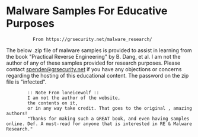 # Malware Samples For Educative Purposes 

              From https://grsecurity.net/malware_research/

The below .zip file of malware samples
is provided to assist in learning from the book "Practical Reverse Engineering" by B. Dang, et al.
I am not the author of any of these samples provided for research purposes.
Please contact spender@grsecurity.net
if you have any objections or concerns regarding the hosting of this educational content.
The password on the zip file is "infected".

            :: Note From loneicewolf :: 
            I am not the author of the website,
            the contents on it,
            or in any way take credit. That goes to the original , amazing authors!
            "Thanks for making such a GREAT book, and even having samples online. Def. A must-read for anyone that is interested in RE & Malware Research."
